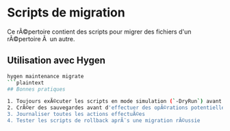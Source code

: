 # Scripts de migration

Ce rÃ©pertoire contient des scripts pour migrer des fichiers d'un rÃ©pertoire Ã  un autre.

## Utilisation avec Hygen

```bash
hygen maintenance migrate
```plaintext
## Bonnes pratiques

1. Toujours exÃ©cuter les scripts en mode simulation (`-DryRun`) avant de les exÃ©cuter rÃ©ellement
2. CrÃ©er des sauvegardes avant d'effectuer des opÃ©rations potentiellement destructives
3. Journaliser toutes les actions effectuÃ©es
4. Tester les scripts de rollback aprÃ¨s une migration rÃ©ussie
